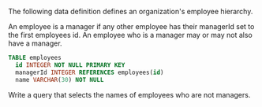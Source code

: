 The following data definition defines an organization's employee hierarchy.

An employee is a manager if any other employee has their managerId set to the first employees id. An employee who is a manager may or may not also have a manager.

``` sql
TABLE employees
  id INTEGER NOT NULL PRIMARY KEY
  managerId INTEGER REFERENCES employees(id)
  name VARCHAR(30) NOT NULL
```

Write a query that selects the names of employees who are not managers.
